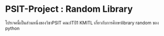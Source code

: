 # PSIT-Project : Random Library
โปรเจคนี้เป็นส่วนหนึ่งของวิชาPSIT คณะITปี1 KMITL เกี่ยวกับการศึกษาlibrary random ของ python
